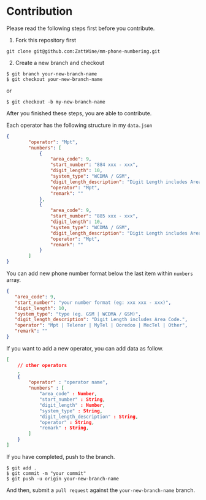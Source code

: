 # Contribution

Please read the following steps first before you contribute.

1. Fork this repository first

```
git clone git@github.com:ZattWine/mm-phone-numbering.git
```

2. Create a new branch and checkout
```
$ git branch your-new-branch-name
$ git checkout your-new-branch-name
```
or
```
$ git checkout -b my-new-branch-name
```
After you finished these steps, you are able to contribute.

Each operator has the following structure in my `data.json`

```json
{
        "operator": "Mpt",
        "numbers": [
            {
                "area_code": 9,
                "start_number": "884 xxx - xxx",
                "digit_length": 10,
                "system_type": "WCDMA / GSM",
                "digit_length_description": "Digit Length includes Area Code.",
                "operator": "Mpt",
                "remark": ""
            },
            {
                "area_code": 9,
                "start_number": "885 xxx - xxx",
                "digit_length": 10,
                "system_type": "WCDMA / GSM",
                "digit_length_description": "Digit Length includes Area Code.",
                "operator": "Mpt",
                "remark": ""
            }
        ]
}
```

You can add new phone number format below the last item within `numbers` array.

```json
{
   "area_code": 9,
   "start_number": "your number format (eg: xxx xxx - xxx)",
   "digit_length": 10,
   "system_type": "type (eg. GSM | WCDMA / GSM)",
   "digit_length_description": "Digit Length includes Area Code.",
   "operator": "Mpt | Telenor | MyTel | Ooredoo | MecTel | Other",
   "remark": ""
}
```

If you want to add a new operator, you can add data as follow.

```json
[
    // other operators
    ,
    {
    	"operator" : "operator name",
    	"numbers" : [
    		"area_code" : Number,
    		"start_number" : String,
    		"digit_length" : Number,
    		"system_type" : String,
    		"digit_length_description" : String,
    		"operator" : String,
    		"remark" : String,
		]
    }
]
```

If you have completed, push to the branch.

```
$ git add .
$ git commit -m "your commit"
$ git push -u origin your-new-branch-name
```

And then, submit a `pull request` against the `your-new-branch-name` branch.

